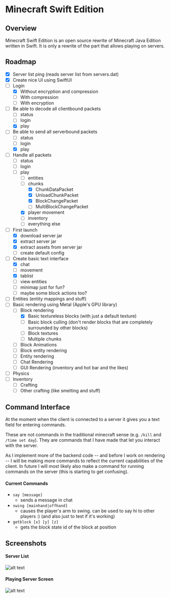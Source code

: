 # Minecraft Swift Edition

## Overview

Minecraft Swift Edition is an open source rewrite of Minecraft Java Edition written in Swift. It is only a rewrite of the part that allows playing on servers.

## Roadmap

- [x] Server list ping (reads server list from servers.dat)
- [x] Create nice UI using SwiftUI
- [ ] Login 
  - [x] Without encryption and compression
  - [ ] With compression
  - [ ] With encryption
- [ ] Be able to decode all clientbound packets
  - [ ] status
  - [ ] login
  - [x] play
- [ ] Be able to send all serverbound packets
  - [ ] status
  - [ ] login
  - [x] play
- [ ] Handle all packets
  - [ ] status
  - [ ] login
  - [ ] play
    - [ ] entities
    - [ ] chunks
      - [x] ChunkDataPacket
      - [x] UnloadChunkPacket
      - [x] BlockChangePacket
      - [ ] MultiBlockChangePacket
    - [x] player movement
    - [ ] inventory
    - [ ] everything else
- [ ] First launch
  - [x] download server jar
  - [x] extract server jar
  - [x] extract assets from server jar
  - [ ] create default config
- [ ] Create basic text interface
  - [x] chat
  - [ ] movement
  - [x] tablist
  - [ ] view entities
  - [ ] minimap just for fun?
  - [ ] maybe some block actions too?
- [ ] Entities (entity mappings and stuff)
- [ ] Basic rendering using Metal (Apple's GPU library)
  - [ ] Block rendering
    - [x] Basic textureless blocks (with just a default texture)
    - [ ] Basic block culling (don't render blocks that are completely surrounded by other blocks)
    - [ ] Block textures
    - [ ] Multiple chunks
  - [ ] Block Animations
  - [ ] Block entity rendering
  - [ ] Entity rendering
  - [ ] Chat Rendering
  - [ ] GUI Rendering (inventory and hot bar and the likes)
- [ ] Physics
- [ ] Inventory
  - [ ] Crafting
  - [ ] Other crafting (like smelting and stuff)

## Command Interface

At the moment when the client is connected to a server it gives you a text field for entering commands.

These are not commands in the traditional minecraft sense (e.g. ```/kill``` and ```/time set day```). They are commands that I have made that let you interact with the server.

As I implement more of the backend code -- and before I work on rendering -- I will be making more commands to reflect the current capabilities of the client. In future I will most likely also make a command for running commands on the server (this is starting to get confusing).

#### Current Commands

- ```say [message]```
  - sends a message in chat
- ```swing [mainhand|offhand]```
  - causes the player's arm to swing. can be used to say hi to other players :) (and also just to test if it's working)
- ```getblock [x] [y] [z]```
  - gets the block state id of the block at position

## Screenshots

#### Server List

![alt text](https://github.com/stackotter/minecraft-swift-edition/blob/main/screenshots/hypixel.png?raw=true)

#### Playing Server Screen

![alt text](https://github.com/stackotter/minecraft-swift-edition/blob/main/screenshots/play-screen.png?raw=true)
